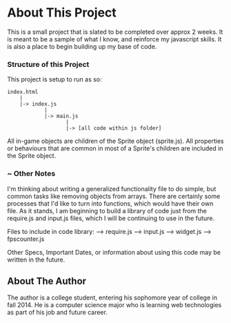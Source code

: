 
# About This Project

This is a small project that is slated to be completed over approx 2 weeks.  It is meant to be a sample of what I know, 
and reinforce my javascript skills.  It is also a place to begin building up my base of code.

### Structure of this Project

This project is setup to run as so:

    index.html
        |
        |-> index.js
                |
                |-> main.js
                       |
                       |-> [all code within js folder]

All in-game objects are children of the Sprite object (sprite.js).  All properties or behaviours that are common in most
of a Sprite's children are included in the Sprite object.


### ~ Other Notes

I'm thinking about writing a generalized functionality file to do simple, but common tasks like removing objects from 
arrays.  There are certainly some processes that I'd like to turn into functions, which would have their own file.  As it
stands, I am beginning to build a library of code just from the require.js and input.js files, which I will be 
continuing to use in the future.

Files to include in code library:
    --> require.js
    --> input.js
    --> widget.js
    --> fpscounter.js

Other Specs, Important Dates, or information about using this code may be written in the future.


## About The Author

The author is a college student, entering his sophomore year of college in fall 2014.  He is a computer science major
who is learning web technologies as part of his job and future career.
